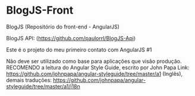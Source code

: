 # BlogJS-Front
BlogJS (Repositório do front-end - AngularJS)

BlogJS API: (https://github.com/paulorrl/BlogJS-Api)

Este é o projeto do meu primeiro contato com AngularJS #1

Não deve ser utilizado como base para aplicações que visão produção.
RECOMENDO a leitura do Angular Style Guide, escrito por John Papa
Link: https://github.com/johnpapa/angular-styleguide/tree/master/a1 (Inglês), demais traduções: https://github.com/johnpapa/angular-styleguide/tree/master/a1/i18n

